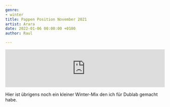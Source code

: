 ```yaml
---
genre:
- winter
title: Pappen Position November 2021
artist: Arara
date: 2022-01-06 00:00:00 +0100
author: Raul

---
```

<iframe width="100%" height="120" src="https://www.mixcloud.com/widget/iframe/?hide_cover=1&feed=%2Fdublab_de%2Fpappen-position-arara-november-2021%2F" frameborder="0" ></iframe>

Hier ist übrigens noch ein kleiner Winter-Mix den ich für Dublab gemacht habe.